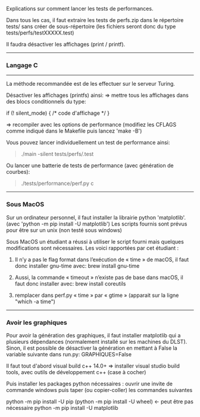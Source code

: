 Explications sur comment lancer les tests de performances.

Dans tous les cas, il faut extraire les tests de perfs.zip dans
le répertoire tests/ sans créer de sous-répertoire
(les fichiers seront donc du type tests/perfs/testXXXXX.test)

Il faudra désactiver les affichages (print / printf). 

****************************************************************
### Langage C                                                   
****************************************************************

La méthode recommandée est de les effectuer sur le serveur Turing.


Désactiver les affichages (printfs) ainsi:
  => mettre tous les affichages dans des blocs conditionnels du type:

  if (! silent_mode) {
     /* code d'affichage */
  }

  => recompiler avec les options de performance
     (modifiez les CFLAGS comme indiqué dans le Makefile
      puis lancez 'make -B')

Vous pouvez lancer individuellement un test de performance ainsi:
> ./main -silent tests/perfs/<nom de test de performance>.test


Ou lancer une batterie de tests de performance (avec génération de courbes):
> ./tests/performance/perf.py c



*************
### Sous MacOS

Sur un ordinateur personnel, il faut installer la librairie python 
'matplotlib'.  (avec 'python -m pip install -U matplotlib')
Les scripts fournis sont prévus pour être sur un unix (non testé sous windows)


Sous MacOS un étudiant a réussi à utiliser le script fourni mais quelques modifications sont nécessaires. Les voici rapportées par cet étudiant :


1. Il n’y a pas le flag format dans l’exécution de « time » de macOS, il faut donc installer gnu-time avec:
brew install gnu-time

2. Aussi, la commande « timeout » n’existe pas de base dans macOS, il faut donc installer avec:
brew install coreutils

3. remplacer dans perf.py « time » par « gtime » (apparait sur la ligne "which -a time")


***********************
### Avoir les graphiques

Pour avoir la génération des graphiques, il faut installer matplotlib qui a plusieurs dépendances (normalement installé sur les machines du DLST).
Sinon, il est possible de désactiver la génération en mettant à False la variable suivante dans run.py:
GRAPHIQUES=False


Il faut tout d'abord visual build c++ 14.0+
=>  installer visual studio build tools, avec outils de développement c++ (case à cocher)

Puis installer les packages python nécessaires :
ouvrir une invite de commande windows puis taper (ou copier-coller) les commandes suivantes

python -m pip install -U pip
(python -m pip install -U wheel)    <- peut être pas nécessaire
python -m pip install -U matplotlib


